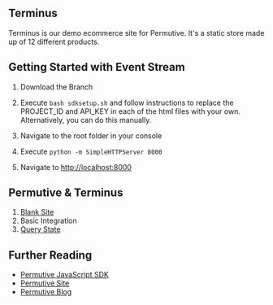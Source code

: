 ## Terminus

Terminus is our demo ecommerce site for Permutive. It's a static store made up of 12 different products.

## Getting Started with Event Stream

1. Download the Branch

2. Execute `bash sdksetup.sh` and follow instructions to replace the PROJECT_ID and API_KEY in each of the html files with your own. Alternatively, you can do this manually.

3. Navigate to the root folder in your console

4. Execute `python -m SimpleHTTPServer 8000`

5. Navigate to [http://localhost:8000](http://localhost:8000)

## Permutive & Terminus

1. [Blank Site](https://github.com/permutive/demo-ecom)
2. Basic Integration
3. [Query State](https://github.com/permutive/demo-ecom/tree/query-state)

## Further Reading

- [Permutive JavaScript SDK](https://github.com/permutive/permutive-javascript)
- [Permutive Site](http://www.permutive.com)
- [Permutive Blog](http://blog.permutive.com)
